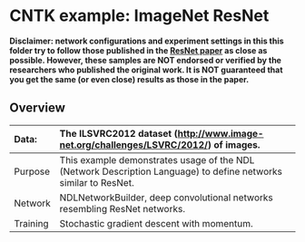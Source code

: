 # CNTK example: ImageNet ResNet 

**Disclaimer: network configurations and experiment settings in this this folder try to follow those published in the [ResNet paper](http://arxiv.org/abs/1512.03385) as close as possible. However, these samples are NOT endorsed or verified by the researchers who published the original work. It is NOT guaranteed that you get the same (or even close) results as those in the paper.**

## Overview

|Data:     |The ILSVRC2012 dataset (http://www.image-net.org/challenges/LSVRC/2012/) of images.
|:---------|:---
|Purpose   |This example demonstrates usage of the NDL (Network Description Language) to define networks similar to ResNet.
|Network   |NDLNetworkBuilder, deep convolutional networks resembling ResNet networks.
|Training  |Stochastic gradient descent with momentum.

